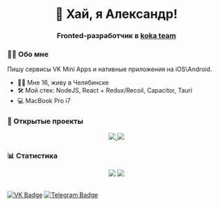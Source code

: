 <div id="header" align="center">
	<h1>👋 Хай, я Александр!</h1>
	<h3>
    Fronted-разработчик в <a href="https://vk.com/club207242736" target="_blank">koka team</a>
  </h3>
</div>

### 👨‍💻 Обо мне

Пишу сервисы VK Mini Apps и нативные приложения на iOS\Android.

- 🏃‍♂️ Мне 16, живу в Челябинске
- 🛠️ Мой стек: NodeJS, React + Redux/Recoil, Capacitor, Tauri 
- 💻 MacBook Pro i7

### 💼 Открытые проекты
<div id="stats" align="center">
  <a href="https://github.com/reyzitwo/vk-mini-app-boilerplate">
    <img src="https://github-readme-stats.vercel.app/api/pin/?username=reyzitwo&repo=vk-mini-app-boilerplate&theme=nord&update=true"/>
  <a/>
  
  <a href="https://github.com/reyzitwo/react-router-vkminiapps">
    <img src="https://github-readme-stats.vercel.app/api/pin/?username=reyzitwo&repo=react-router-vkminiapps&theme=nord"/>
  <a/>
</div>

### 📊 Статистика
<div id="stats" align="center">
	<img src="https://github-readme-stats.vercel.app/api?username=reyzitwo&show_icons=true&theme=nord"/>
	<img src="http://github-profile-summary-cards.vercel.app/api/cards/productive-time?username=reyzitwo&theme=nord_dark&utcOffset=3"/>
</div>

<br/>

[![VK Badge](https://img.shields.io/badge/VK-Profile-informational?style=flat&logo=vk&logoColor=white&color=0D76A8)](https://vk.com/id566935204)
[![Telegram Badge](https://img.shields.io/badge/Telegram-Write-informational?style=flat&logo=telegram&logoColor=white&color=0D76A8)](https://t.me/reyzitwo)

